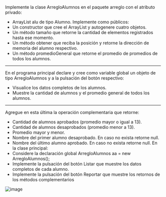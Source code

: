 Implemente la clase ArregloAlumnos en el paquete arreglo con el atributo 
privado:
- ArrayList alu de tipo Alumno.
Implemente como públicos:
- Un constructor que cree el ArrayList y autogenere cuatro objetos.
- Un método tamaño que retorne la cantidad de elementos registrados hasta ese 
momento.
- Un método obtener que reciba la posición y retorne la dirección de memoria del alumno 
respectivo.
- Un método promedioGeneral que retorne el promedio de promedios de todos los 
alumnos.

-----------------------------------------------------------------------------------------------

 En el programa principal declare y cree como variable global un objeto de tipo 
ArregloAlumnos y a la pulsación del botón respectivo:
- Visualice los datos completos de los alumnos.
- Muestre la cantidad de alumnos y el promedio general de todos los alumnos.

-----------------------------------------------------------------------------------------------
Agregue en esta última la operación complementaria que retorne: 
- Cantidad de alumnos aprobados (promedio mayor o igual a 13).
- Cantidad de alumnos desaprobados (promedio menor a 13).
- Promedio mayor y menor.
- Nombre del primer alumno desaprobado. En caso no exista retorne null.
- Nombre del último alumno aprobado. En caso no exista retorne null.
En la clase principal:
- Considere la declaración global ArregloAlumnos aa = new ArregloAlumnos();
- Implemente la pulsación del botón Listar que muestre los datos completos de cada 
alumno. 
- Implemente la pulsación del botón Reportar que muestre los retornos de los métodos 
complementarios


![image](https://github.com/user-attachments/assets/13922614-0e91-4480-b7fe-39dd6f1c0534)

 


